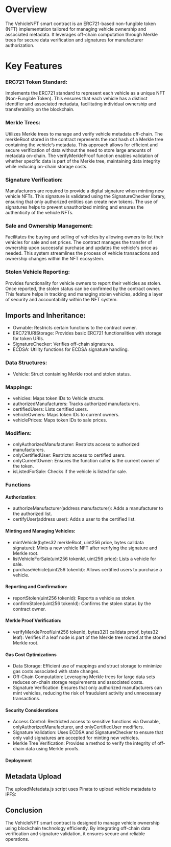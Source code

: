 # Overview

The VehicleNFT smart contract is an ERC721-based non-fungible token (NFT) implementation tailored for managing vehicle ownership and associated metadata. It leverages off-chain computation through Merkle trees for secure data verification and signatures for manufacturer authorization.

# Key Features

### ERC721 Token Standard:

Implements the ERC721 standard to represent each vehicle as a unique NFT (Non-Fungible Token). This ensures that each vehicle has a distinct identifier and associated metadata, facilitating individual ownership and transferability on the blockchain.

### Merkle Trees:

Utilizes Merkle trees to manage and verify vehicle metadata off-chain. The merkleRoot stored in the contract represents the root hash of a Merkle tree containing the vehicle’s metadata. This approach allows for efficient and secure verification of data without the need to store large amounts of metadata on-chain. The verifyMerkleProof function enables validation of whether specific data is part of the Merkle tree, maintaining data integrity while reducing on-chain storage costs.

### Signature Verification:

Manufacturers are required to provide a digital signature when minting new vehicle NFTs. This signature is validated using the SignatureChecker library, ensuring that only authorized entities can create new tokens. The use of signatures helps to prevent unauthorized minting and ensures the authenticity of the vehicle NFTs.

### Sale and Ownership Management:

Facilitates the buying and selling of vehicles by allowing owners to list their vehicles for sale and set prices. The contract manages the transfer of ownership upon successful purchase and updates the vehicle's price as needed. This system streamlines the process of vehicle transactions and ownership changes within the NFT ecosystem.

### Stolen Vehicle Reporting:

Provides functionality for vehicle owners to report their vehicles as stolen. Once reported, the stolen status can be confirmed by the contract owner. This feature helps in tracking and managing stolen vehicles, adding a layer of security and accountability within the NFT system.

## Imports and Inheritance:

- Ownable: Restricts certain functions to the contract owner.
- ERC721URIStorage: Provides basic ERC721 functionalities with storage for token URIs.
- SignatureChecker: Verifies off-chain signatures.
- ECDSA: Utility functions for ECDSA signature handling.

### Data Structures:

- Vehicle: Struct containing Merkle root and stolen status.

### Mappings:

- vehicles: Maps token IDs to Vehicle structs.
- authorizedManufacturers: Tracks authorized manufacturers.
- certifiedUsers: Lists certified users.
- vehicleOwners: Maps token IDs to current owners.
- vehiclePrices: Maps token IDs to sale prices.

### Modifiers:

- onlyAuthorizedManufacturer: Restricts access to authorized manufacturers.
- onlyCertifiedUser: Restricts access to certified users.
- onlyCurrentOwner: Ensures the function caller is the current owner of the token.
- isListedForSale: Checks if the vehicle is listed for sale.

### Functions

#### Authorization:

- authorizeManufacturer(address manufacturer): Adds a manufacturer to the authorized list.
- certifyUser(address user): Adds a user to the certified list.

#### Minting and Managing Vehicles:

- mintVehicle(bytes32 merkleRoot, uint256 price, bytes calldata signature): Mints a new vehicle NFT after verifying the signature and Merkle root.
- listVehicleForSale(uint256 tokenId, uint256 price): Lists a vehicle for sale.
- purchaseVehicle(uint256 tokenId): Allows certified users to purchase a vehicle.

#### Reporting and Confirmation:

- reportStolen(uint256 tokenId): Reports a vehicle as stolen.
- confirmStolen(uint256 tokenId): Confirms the stolen status by the contract owner.

#### Merkle Proof Verification:

- verifyMerkleProof(uint256 tokenId, bytes32[] calldata proof, bytes32 leaf): Verifies if a leaf node is part of the Merkle tree rooted at the stored Merkle root.

#### Gas Cost Optimizations

- Data Storage: Efficient use of mappings and struct storage to minimize gas costs associated with state changes.
- Off-Chain Computation: Leveraging Merkle trees for large data sets reduces on-chain storage requirements and associated costs.
- Signature Verification: Ensures that only authorized manufacturers can mint vehicles, reducing the risk of fraudulent activity and unnecessary transactions.

#### Security Considerations

- Access Control: Restricted access to sensitive functions via Ownable, onlyAuthorizedManufacturer, and onlyCertifiedUser modifiers.
- Signature Validation: Uses ECDSA and SignatureChecker to ensure that only valid signatures are accepted for minting new vehicles.
- Merkle Tree Verification: Provides a method to verify the integrity of off-chain data using Merkle proofs.

#### Deployment

## Metadata Upload

The uploadMetadata.js script uses Pinata to upload vehicle metadata to IPFS:

## Conclusion

The VehicleNFT smart contract is designed to manage vehicle ownership using blockchain technology efficiently. By integrating off-chain data verification and signature validation, it ensures secure and reliable operations.
